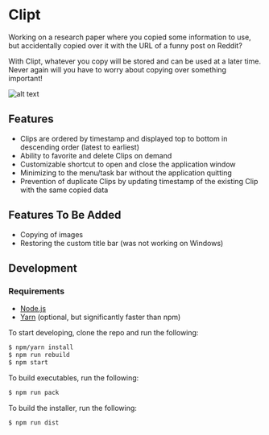 # Clipt

Working on a research paper where you copied some information to use, but
accidentally copied over it with the URL of a funny post on Reddit?

With Clipt, whatever you copy will be stored and can be used at a later
time. Never again will you have to worry about copying over something
important!

![alt text](./src/assets/images/demo.png)

## Features
- Clips are ordered by timestamp and displayed top to bottom in descending order
  (latest to earliest)
- Ability to favorite and delete Clips on demand
- Customizable shortcut to open and close the application window
- Minimizing to the menu/task bar without the application quitting
- Prevention of duplicate Clips by updating timestamp of the existing Clip with
  the same copied data

## Features To Be Added
- Copying of images
- Restoring the custom title bar (was not working on Windows)

## Development

### Requirements
- [Node.js](https://goo.gl/QXkkAl)
- [Yarn](https://goo.gl/QRG7dO) (optional, but significantly faster than npm)

To start developing, clone the repo and run the following:

```bash
$ npm/yarn install
$ npm run rebuild
$ npm start
```

To build executables, run the following:

```bash
$ npm run pack
```

To build the installer, run the following:

```bash
$ npm run dist
```
